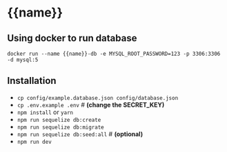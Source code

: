 # {{name}}

## Using docker to run database

`docker run --name {{name}}-db -e MYSQL_ROOT_PASSWORD=123 -p 3306:3306 -d mysql:5`

## Installation

- `cp config/example.database.json config/database.json`
- `cp .env.example .env` # **(change the SECRET_KEY)**
- `npm install` or `yarn`
- `npm run sequelize db:create`
- `npm run sequelize db:migrate`
- `npm run sequelize db:seed:all` # **(optional)**
- `npm run dev`
